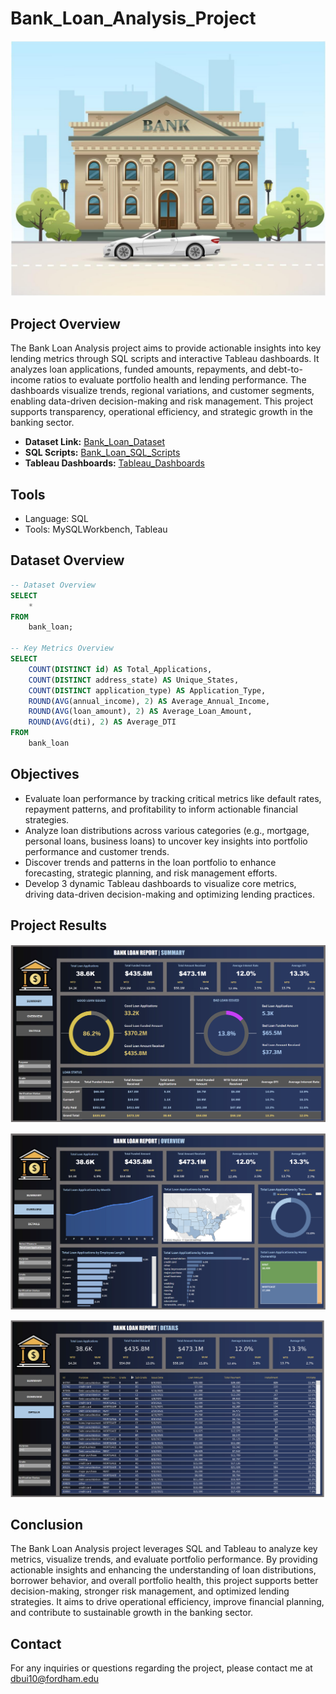 # Bank_Loan_Analysis_Project

![](https://github.com/DQuanBui/Bank_Loan_Analysis_Project/blob/main/bankimage.jpg)

## Project Overview
The Bank Loan Analysis project aims to provide actionable insights into key lending metrics through SQL scripts and interactive Tableau dashboards. It analyzes loan applications, funded amounts, repayments, and debt-to-income ratios to evaluate portfolio health and lending performance. The dashboards visualize trends, regional variations, and customer segments, enabling data-driven decision-making and risk management. This project supports transparency, operational efficiency, and strategic growth in the banking sector.

- **Dataset Link:** [Bank_Loan_Dataset](https://github.com/DQuanBui/Bank_Loan_Analysis_Project/blob/main/bank_loan_data.csv)
- **SQL Scripts:** [Bank_Loan_SQL_Scripts](https://github.com/DQuanBui/Bank_Loan_Analysis_Project/blob/main/Bank_Loan_Analysis.sql)
- **Tableau Dashboards:** [Tableau_Dashboards](https://public.tableau.com/app/profile/dang.quan.bui6438/viz/BankLoanAnalysis_17376109182850/SUMMARY)

## Tools 
- Language: SQL
- Tools: MySQLWorkbench, Tableau

## Dataset Overview
```sql 
-- Dataset Overview
SELECT
	*
FROM
	bank_loan;

-- Key Metrics Overview
SELECT
    COUNT(DISTINCT id) AS Total_Applications,
    COUNT(DISTINCT address_state) AS Unique_States,
    COUNT(DISTINCT application_type) AS Application_Type,
    ROUND(AVG(annual_income), 2) AS Average_Annual_Income,
    ROUND(AVG(loan_amount), 2) AS Average_Loan_Amount,
    ROUND(AVG(dti), 2) AS Average_DTI
FROM
    bank_loan
```

## Objectives

- Evaluate loan performance by tracking critical metrics like default rates, repayment patterns, and profitability to inform actionable financial strategies.
- Analyze loan distributions across various categories (e.g., mortgage, personal loans, business loans) to uncover key insights into portfolio performance and customer trends.
- Discover trends and patterns in the loan portfolio to enhance forecasting, strategic planning, and risk management efforts.
- Develop 3 dynamic Tableau dashboards to visualize core metrics, driving data-driven decision-making and optimizing lending practices.

## Project Results
![](https://github.com/DQuanBui/Bank_Loan_Analysis_Project/blob/main/Results/SUMMARY.png)

![](https://github.com/DQuanBui/Bank_Loan_Analysis_Project/blob/main/Results/OVERVIEW.png)

![](https://github.com/DQuanBui/Bank_Loan_Analysis_Project/blob/main/Results/DETAILS.png)

## Conclusion
The Bank Loan Analysis project leverages SQL and Tableau to analyze key metrics, visualize trends, and evaluate portfolio performance. By providing actionable insights and enhancing the understanding of loan distributions, borrower behavior, and overall portfolio health, this project supports better decision-making, stronger risk management, and optimized lending strategies. It aims to drive operational efficiency, improve financial planning, and contribute to sustainable growth in the banking sector.

## Contact
For any inquiries or questions regarding the project, please contact me at dbui10@fordham.edu

